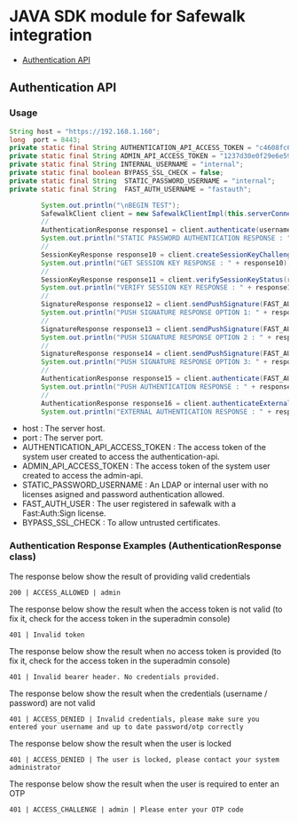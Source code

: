 # JAVA SDK module for Safewalk integration

* [Authentication API](#authentication-api)

<a name="authentication-api"></a>
## Authentication API

### Usage
```java
String host = "https://192.168.1.160";
long  port = 8443;
private static final String AUTHENTICATION_API_ACCESS_TOKEN = "c4608fc697e844829bb5a27cce13737250161bd0";
private static final String ADMIN_API_ACCESS_TOKEN = "1237d30e0f29e6e59bb5a27cce1373722c72c749";
private static final String INTERNAL_USERNAME = "internal";
private static final boolean BYPASS_SSL_CHECK = false;
private static final String  STATIC_PASSWORD_USERNAME = "internal";
private static final String  FAST_AUTH_USERNAME = "fastauth";

        System.out.println("\nBEGIN TEST");
        SafewalkClient client = new SafewalkClientImpl(this.serverConnectivityHelper, ADMIN_API_ACCESS_TOKEN, AUTHENTICATION_API_ACCESS_TOKEN);
        //
        AuthenticationResponse response1 = client.authenticate(username, "12345");
        System.out.println("STATIC PASSWORD AUTHENTICATION RESPONSE : " + response1);
        //
        SessionKeyResponse response10 = client.createSessionKeyChallenge();
        System.out.println("GET SESSION KEY RESPONSE : " + response10);
        //
        SessionKeyResponse response11 = client.verifySessionKeyStatus(response10.getChallenge());
        System.out.println("VERIFY SESSION KEY RESPONSE : " + response11);
        //
        SignatureResponse response12 = client.sendPushSignature(FAST_AUTH_USERNAME,"abcde", "A160E4F805C51261541F0AD6BC618AE10BEB3A30786A099CE67DBEFD4F7F929F","All the data here will be signed. This request was generated from Safewalk API.","Sign Transaction","Push signature triggered from safewalk API");
        System.out.println("PUSH SIGNATURE RESPONSE OPTION 1: " + response12);
        //
        SignatureResponse response13 = client.sendPushSignature(FAST_AUTH_USERNAME,"abcde", "25A0DCC3DD1D78EF2D2FC5E6F606A0DB0ECD8B427A0417D8C94CC51139CF4FC8","This call      includes the data", null, null);
        System.out.println("PUSH SIGNATURE RESPONSE OPTION 2 : " + response13);
        //
        SignatureResponse response14 = client.sendPushSignature(FAST_AUTH_USERNAME,"abcde", "25A0DCC3DD1D78EF2D2FC5E6F606A0DB0ECD8B427A0417D8C94CC51139CF4FC8",null, null,      "This call includes the body");
        System.out.println("PUSH SIGNATURE RESPONSE OPTION 3: " + response14);
        //
        AuthenticationResponse response15 = client.authenticate(FAST_AUTH_USERNAME, "abcde");
        System.out.println("PUSH AUTHENTICATION RESPONSE : " + response15);
        //
        AuthenticationResponse response16 = client.authenticateExternal(username);
        System.out.println("EXTERNAL AUTHENTICATION RESPONSE : " + response16);

```
* host : The server host.
* port : The server port.
* AUTHENTICATION_API_ACCESS_TOKEN : The access token of the system user created to access the authentication-api.
* ADMIN_API_ACCESS_TOKEN : The access token of the system user created to access the admin-api. 
* STATIC_PASSWORD_USERNAME : An LDAP or internal user with no licenses asigned and password authentication allowed. 
* FAST_AUTH_USER : The user registered in safewalk with a Fast:Auth:Sign license.
* BYPASS_SSL_CHECK : To allow untrusted certificates.
### Authentication Response Examples (AuthenticationResponse class)

The response below show the result of providing valid credentials
```
200 | ACCESS_ALLOWED | admin
```

The response below show the result when the access token is not valid (to fix it, check for the access token in the superadmin console)
```
401 | Invalid token
```

The response below show the result when no access token is provided (to fix it, check for the access token in the superadmin console)
```
401 | Invalid bearer header. No credentials provided.
```

The response below show the result when the credentials (username / password) are not valid
```
401 | ACCESS_DENIED | Invalid credentials, please make sure you entered your username and up to date password/otp correctly
```

The response below show the result when the user is locked
```
401 | ACCESS_DENIED | The user is locked, please contact your system administrator
```

The response below show the result when the user is required to enter an OTP
```
401 | ACCESS_CHALLENGE | admin | Please enter your OTP code
```
